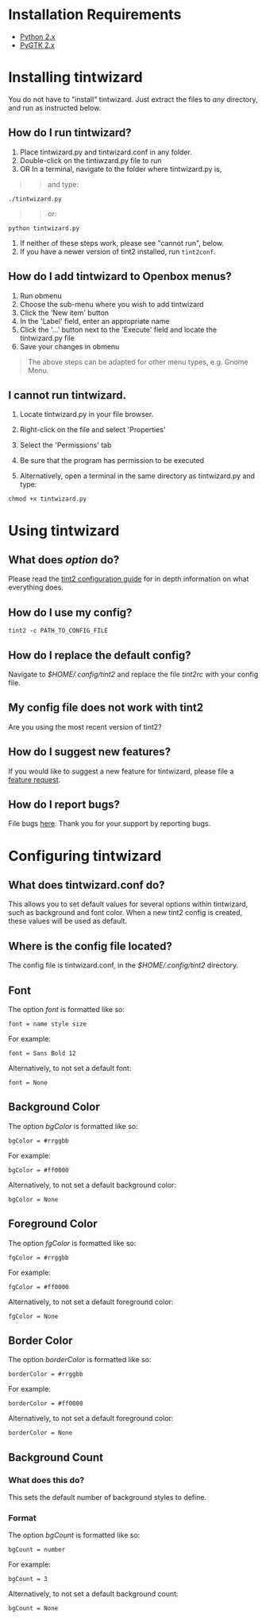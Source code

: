 

# Installation Requirements #
  * [Python 2.x](http://www.python.org/download/)
  * [PyGTK 2.x](http://www.pygtk.org/downloads.html)

# Installing tintwizard #
You do not have to "install" tintwizard. Just extract the files to _any_ directory, and run as instructed below.

## How do I run tintwizard? ##
  1. Place tintwizard.py and tintwizard.conf in any folder.
  1. Double-click on the tintiwzard.py file to run
  1. OR In a terminal, navigate to the folder where tintwizard.py is,
> > and type:
```
./tintwizard.py
```
> > or:
```
python tintwizard.py
```
  1. If neither of these steps work, please see "cannot run", below.
  1. If you have a newer version of tint2 installed, run `tint2conf`.

## How do I add tintwizard to Openbox menus? ##
  1. Run obmenu
  1. Choose the sub-menu where you wish to add tintwizard
  1. Click the 'New item' button
  1. In the 'Label' field, enter an appropriate name
  1. Click the '...' button next to the 'Execute' field and locate the tintwizard.py file
  1. Save your changes in obmenu


> The above steps can be adapted for other menu types, e.g. Gnome Menu.

## I cannot run tintwizard. ##
  1. Locate tintwizard.py in your file browser.
  1. Right-click on the file and select 'Properties'
  1. Select the 'Permissions' tab
  1. Be sure that the program has permission to be executed

  1. Alternatively, open a terminal in the same directory as tintwizard.py and type:
```
chmod +x tintwizard.py
```

# Using tintwizard #
## What does _option_ do? ##
Please read the [tint2 configuration guide](http://code.google.com/p/tint2/wiki/Configure) for in depth information on what everything does.

## How do I use my config? ##
```
tint2 -c PATH_TO_CONFIG_FILE
```

## How do I replace the default config? ##
Navigate to _$HOME/.config/tint2_ and replace the file _tint2rc_ with your config file.

## My config file does not work with tint2 ##
Are you using the most recent version of tint2?

## How do I suggest new features? ##
If you would like to suggest a new feature for tintwizard, please file a [feature request](http://code.google.com/p/tintwizard/issues/entry).

## How do I report bugs? ##
File bugs [here](http://code.google.com/p/tintwizard/issues/entry). Thank you for your support by reporting bugs.

# Configuring tintwizard #
## What does tintwizard.conf do? ##
This allows you to set default values for several options within tintwizard, such as background and font color. When a new tint2 config is created, these values will be used as default.

## Where is the config file located? ##
The config file is tintwizard.conf, in the _$HOME/.config/tint2_ directory.

## Font ##
The option _font_ is formatted like so:
```
font = name style size
```
For example:
```
font = Sans Bold 12
```
Alternatively, to not set a default font:
```
font = None
```

## Background Color ##
The option _bgColor_ is formatted like so:
```
bgColor = #rrggbb
```
For example:
```
bgColor = #ff0000
```
Alternatively, to not set a default background color:
```
bgColor = None
```

## Foreground Color ##
The option _fgColor_ is formatted like so:
```
fgColor = #rrggbb
```
For example:
```
fgColor = #ff0000
```
Alternatively, to not set a default foreground color:
```
fgColor = None
```

## Border Color ##
The option _borderColor_ is formatted like so:
```
borderColor = #rrggbb
```
For example:
```
borderColor = #ff0000
```
Alternatively, to not set a default foreground color:
```
borderColor = None
```

## Background Count ##
### What does this do? ###
This sets the default number of background styles to define.
### Format ###
The option _bgCount_ is formatted like so:
```
bgCount = number
```
For example:
```
bgCount = 3
```
Alternatively, to not set a default background count:
```
bgCount = None
```